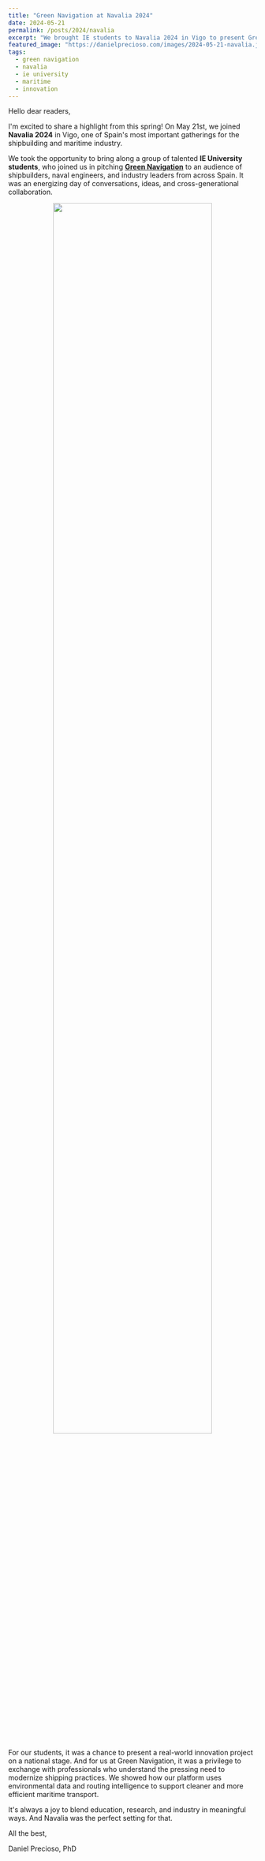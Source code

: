 ```yaml
---
title: "Green Navigation at Navalia 2024"
date: 2024-05-21
permalink: /posts/2024/navalia
excerpt: "We brought IE students to Navalia 2024 in Vigo to present Green Navigation and connect with key players in Spain's naval industry."
featured_image: "https://danielprecioso.com/images/2024-05-21-navalia.jpg"
tags:
  - green navigation
  - navalia
  - ie university
  - maritime
  - innovation
---
```


Hello dear readers,

I'm excited to share a highlight from this spring! On May 21st, we joined **Navalia 2024** in Vigo, one of Spain's most important gatherings for the shipbuilding and maritime industry.

We took the opportunity to bring along a group of talented **IE University students**, who joined us in pitching [**Green Navigation**](https://greenavigation.com) to an audience of shipbuilders, naval engineers, and industry leaders from across Spain. It was an energizing day of conversations, ideas, and cross-generational collaboration.

<p align="center"><img src="{{ page.featured_image }}" width="80%"/></p>

For our students, it was a chance to present a real-world innovation project on a national stage. And for us at Green Navigation, it was a privilege to exchange with professionals who understand the pressing need to modernize shipping practices. We showed how our platform uses environmental data and routing intelligence to support cleaner and more efficient maritime transport.

It's always a joy to blend education, research, and industry in meaningful ways. And Navalia was the perfect setting for that.

All the best,

Daniel Precioso, PhD
